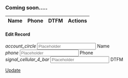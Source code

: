 ---
---

### Coming soon.....

<table class="table striped">
<thead>
<tr>
<th>Name</th>
<th>Phone</th>
<th>DTFM</th>
<th>Actions</th>
</tr>
</thead>

<tbody>
</tbody>
</table>

<!-- Modal Structure -->
<div id="modal1" class="modal modal-fixed-footer">
<div class="modal-content">
<h4>Edit Record</h4>
<div class="row">
<form class="col s12">
<div class="row">
<div class="input-field col s6">
<i class="material-icons prefix">account_circle</i>
<input placeholder="Placeholder" id="name" type="text" class="validate">
<label for="name">Name</label>
</div>
</div>
<div class="row">
<div class="input-field col s12">
<i class="material-icons prefix">phone</i>
<input id="phone" placeholder="Placeholder" type="tel" class="validate">
<label for="phone">Phone</label>
</div>
</div>
<div class="row">
<div class="input-field col s12">
<i class="material-icons prefix">signal_cellular_4_bar</i>
<input id="dtmf" placeholder="Placeholder" type="number" class="validate">
<label for="dtmf">DTFM</label>
</div>
</div>
</form>
</div>
</div>
<div class="modal-footer">
<a href="#!" class="modal-action modal-close waves-effect waves-green btn-flat ">Update</a>
</div>
</div>

<script>
var data = [{
"id": 1,
"Name": "Kamba",
"Phone": "30-(541)656-1685",
"DTMF": 757
}, {
"id": 2,
"Name": "Feedmix",
"Phone": "967-(362)975-4248",
"DTMF": 198
}, {
"id": 3,
"Name": "Thoughtstorm",
"Phone": "358-(619)930-2339",
"DTMF": 252
}, {
"id": 4,
"Name": "Shufflebeat",
"Phone": "86-(776)437-7364",
"DTMF": 689
}, {
"id": 5,
"Name": "Reallinks",
"Phone": "55-(689)180-3162",
"DTMF": 173
}, {
"id": 6,
"Name": "Digitube",
"Phone": "1-(504)256-2986",
"DTMF": 799
}, {
"id": 7,
"Name": "Nlounge",
"Phone": "62-(928)582-6766",
"DTMF": 477
}, {
"id": 8,
"Name": "Aimbu",
"Phone": "33-(573)429-4209",
"DTMF": 445
}, {
"id": 9,
"Name": "Mydo",
"Phone": "370-(167)136-2174",
"DTMF": 854
}, {
"id": 10,
"Name": "Tagcat",
"Phone": "46-(159)429-8509",
"DTMF": 859
}];
$(document).ready(function(){
// the "href" attribute of the modal trigger must specify the modal ID that wants to be triggered
$('.modal').modal();

M.updateTextFields();
});
/* 
Dynamic creation of table is not the best practice...
Better way to clone existing table and fill it with data.
*/
$(data).each(function(i, elem) {
$('.table').append('<tr><td>' + elem['Name'] +
'</td><td>' + elem['Phone'] + '</td><td>' +
elem['DTMF'] + '</td><td>' +
'\
<a href="#edit=' + elem['id'] + '"data-target="modal1" class="btn-floating waves-effect waves-light orange btn modal-trigger hoverable"><i class="material-icons">edit</i>\
</a> \
<a href="#delete=' + elem['id'] + '" class="btn-floating waves-effect waves-light red hoverable"><i class="material-icons">delete</i>\
</a> \
         </td></tr>')
});

$('.btn-floating.orange').on('click', function(){
console.log('Orange');
$('#modal1').modal('open');
// Get all TD from the cliked Button
var td = $(this).parents('tr').find('td:lt(3)');
// $td.each(function(i){
// Only the $() makes this td Object of DOM
$('#name').val($(td[0]).text());
$('#phone').val($(td[1]).text());
$('#dtmf').val($(td[2]).text());
// })
});

// Delete Button Done!!!
$('.btn-floating.red').on('click', function(){
$(this).parents('tr').remove();
})

</script>
